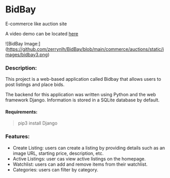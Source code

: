 # BidBay
E-commerce like auction site

A video demo can be located [here](https://youtu.be/q6ccLMdzZT8?si=8LrgcayLzAHciRRC)

![BidBay Image:]
(https://github.com/zerrynlh/BidBay/blob/main/commerce/auctions/static/images/bidbay3.png)

### Description:
This project is a web-based application called Bidbay that allows users to post listings and place bids.

The backend for this application was written using Python and the web framework Django. Information is stored in a SQLite database by default.

#### Requirements:
>pip3 install Django

### Features:
- Create Listing: users can create a listing by providing details such as an image URL, starting price, description, etc.
- Active Listings: user cas view active listings on the homepage.
- Watchlist: users can add and remove items from their watchlist.
- Categories: users can filter by category.
